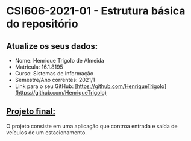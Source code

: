 # **CSI606-2021-01 - Estrutura básica do repositório**

## Atualize os seus dados:

- Nome: Henrique Trigolo de Almeida
- Matrícula: 16.1.8195
- Curso: Sistemas de Informação
- Semestre/Ano correntes: 2021/1
- Link para o seu GitHub: [https://github.com/HenriqueTrigolo](https://github.com/HenriqueTrigolo)

## [Projeto final:](./Projeto/README.md) 

O projeto consiste em uma aplicação que controa entrada e saída de veículos de um estacionamento.

